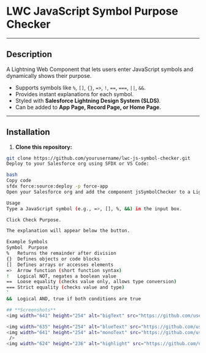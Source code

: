 # **LWC JavaScript Symbol Purpose Checker**

---

## **Description**
A Lightning Web Component that lets users enter JavaScript symbols and dynamically shows their purpose.

- Supports symbols like `%`, `[]`, `{}`, `=>`, `!`, `==`, `===`, `||`, `&&`.
- Provides instant explanations for each symbol.
- Styled with **Salesforce Lightning Design System (SLDS)**.
- Can be added to **App Page, Record Page, or Home Page**.

---

## **Installation**
1. **Clone this repository:**
```bash
git clone https://github.com/yourusername/lwc-js-symbol-checker.git
Deploy to your Salesforce org using SFDX or VS Code:

bash
Copy code
sfdx force:source:deploy -p force-app
Open your Salesforce org and add the component jsSymbolChecker to a Lightning page via App Builder.

Usage
Type a JavaScript symbol (e.g., =>, [], %, &&) in the input box.

Click Check Purpose.

The explanation will appear below the button.

Example Symbols
Symbol	Purpose
%	Returns the remainder after division
{}	Defines objects or code blocks
[]	Defines arrays or accesses elements
=>	Arrow function (short function syntax)
!	Logical NOT, negates a boolean value
==	Loose equality (checks value only, allows type conversion)
===	Strict equality (checks value and type)
`	
&&	Logical AND, true if both conditions are true

## **Screenshots**
<img width="641" height="254" alt="bigText" src="https://github.com/user-attachments/assets/bd5ec0e1-2104-4753-a799-c7291c10ba24" />

<img width="635" height="254" alt="blueText" src="https://github.com/user-attachments/assets/0a998677-3753-4b78-900a-2e4560426f6f"
<img width="641" height="254" alt="monoText" src="https://github.com/user-attachments/assets/1a106dc8-9bf8-46f3-8036-712cdd0efd4e" />
 />
<img width="624" height="236" alt="highlight" src="https://github.com/user-attachments/assets/ee3c17fc-e396-4f31-b7fa-8a643802554e" />

